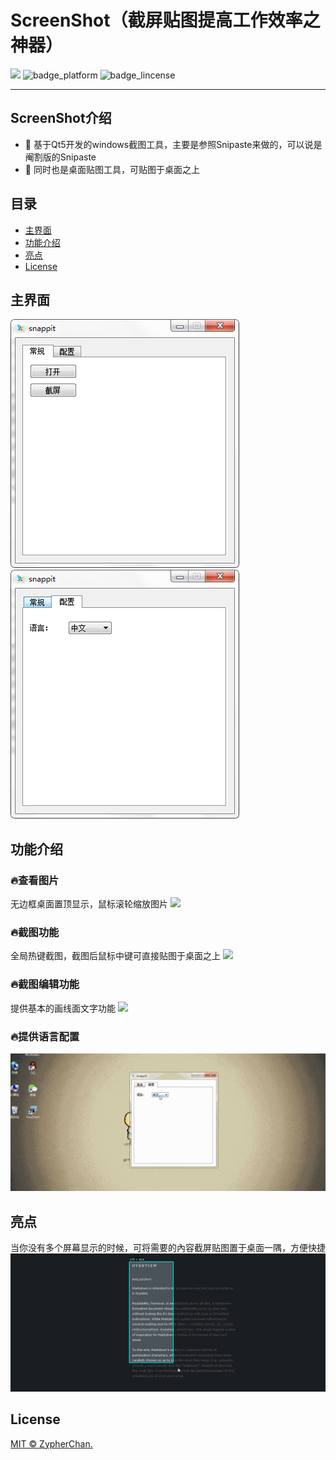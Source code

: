 # ScreenShot（截屏贴图提高工作效率之神器）
[![](https://img.shields.io/badge/Qt5-ScreenShot-brightgreen.svg)](https://www.qt.io)
![badge_platform](https://img.shields.io/badge/platform-Windows-brightgreen.svg)
![badge_lincense](https://img.shields.io/badge/license-MIT-blue.svg)
***
## ScreenShot介绍
- 🔧 基于Qt5开发的windows截图工具，主要是参照Snipaste来做的，可以说是阉割版的Snipaste
- 🔧 同时也是桌面贴图工具，可贴图于桌面之上
## 目录
- [主界面](#主界面)
- [功能介绍](#功能介绍)
- [亮点](#亮点)
- [License](#license)
## 主界面
![](doc/main1.png) ![](doc/main2.png)
## 功能介绍
### 🔥查看图片
无边框桌面置顶显示，鼠标滚轮缩放图片
![](doc/f1.gif)
### 🔥截图功能
全局热键截图，截图后鼠标中键可直接贴图于桌面之上
![](doc/f2.gif)
### 🔥截图编辑功能
提供基本的画线面文字功能
![](doc/f3.gif)
### 🔥提供语言配置
![](doc/f5.gif)
## 亮点
当你没有多个屏幕显示的时候，可将需要的內容截屏贴图置于桌面一隅，方便快捷
![](doc/f4.gif)
## License

[MIT © ZypherChan.](./LICENSE)
